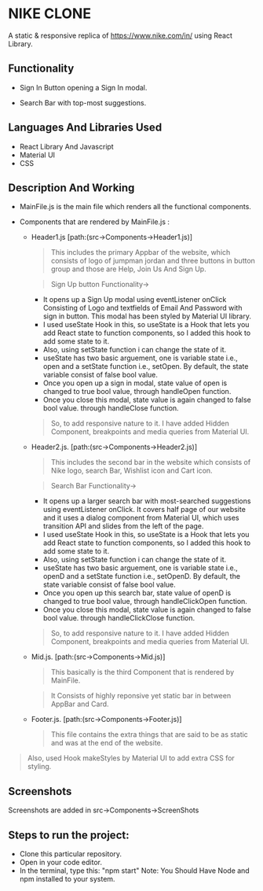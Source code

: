 # NIKE CLONE

A static & responsive replica of https://www.nike.com/in/ using React Library.



## Functionality
* Sign In Button opening a Sign In modal.

*  Search Bar with top-most suggestions.
## Languages And Libraries Used
* React Library And Javascript 
* Material UI 
* CSS
## Description And Working
* MainFile.js is the main file which renders all the functional components.
* Components that are rendered by MainFile.js :
    
    * Header1.js     [path:(src->Components->Header1.js)]
      > This includes the primary Appbar of the website, which consists of logo of jumpman jordan and three buttons in button group and those are Help, Join Us And Sign Up.
      
      > Sign Up button Functionality->
      * It opens up a Sign Up modal using eventListener onClick Consisting of Logo and textfields of Email And Password with sign in button. This modal has been styled by Material UI library.
      * I used useState Hook in this, so useState is a Hook that lets you add React state to function components, so I added this hook to add some state to it.
      * Also, using setState function i can change the state of it.
      * useState has two basic arguement, one is variable state i.e., open and a setState function i.e., setOpen. By default, the state variable consist of false bool value.
      * Once you open up a sign in modal, state value of open is changed to true bool value, through handleOpen function.
      * Once you close this modal, state value is again changed to false bool value. through handleClose function.

      >So, to add responsive nature to it. I have added Hidden Component,  breakpoints and media queries from Material UI.
    

   
   
   
    * Header2.js.      [path:(src->Components->Header2.js)]
       >This includes the second bar in the website which consists of Nike logo, search Bar, Wishlist icon and Cart icon. 
       

       >Search Bar Functionality->

       * It opens up a larger search bar with most-searched suggestions using eventListener onClick. It covers half page of our website and it uses a dialog component from Material UI, which uses transition API and slides from the left of the page.
       * I used useState Hook in this, so useState is a Hook that lets you add React state to function components, so I added this hook to add some state to it.
       * Also, using setState function i can change the state of it.
       * useState has two basic arguement, one is variable state i.e., openD and a setState function i.e., setOpenD. By default, the state variable consist of false bool value.
       * Once you open up this search bar, state value of openD is changed to true bool value, through handleClickOpen function.
       * Once you close this modal, state value is again changed to false bool value. through handleClickClose function.

       >So, to add responsive nature to it. I have added Hidden Component,  breakpoints and media queries from Material UI.
    
    * Mid.js.       [path:(src->Components->Mid.js)]
      > This basically is the third Component that is rendered by MainFile.
      
      >It Consists of highly reponsive yet static bar in between AppBar and Card.
       
    * Footer.js.    [path:(src->Components->Footer.js)]
      >This file contains the extra things that are said to be as static and was at the end of the  website.


>Also, used Hook makeStyles by Material UI to add extra CSS for styling. 






## Screenshots

Screenshots are added in src->Components->ScreenShots

## Steps to run the project:
 * Clone this particular repository.
 * Open in your code editor.
 * In the terminal, type this: "npm start"
 Note: You Should Have Node and npm installed to your system.
